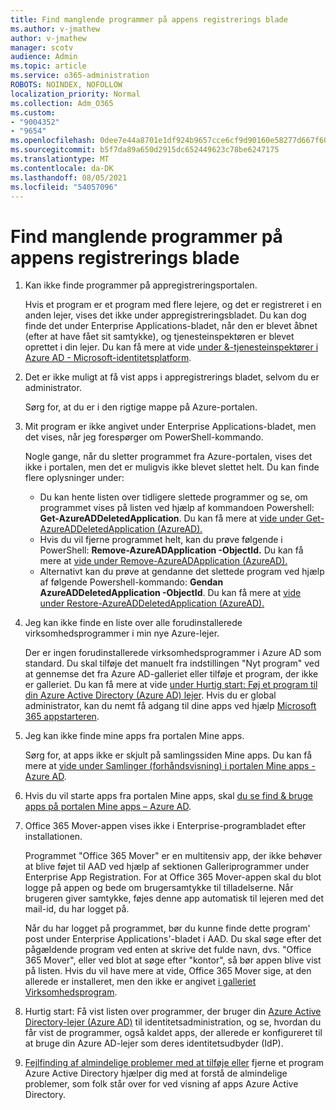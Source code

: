 ```yaml
---
title: Find manglende programmer på appens registrerings blade
ms.author: v-jmathew
author: v-jmathew
manager: scotv
audience: Admin
ms.topic: article
ms.service: o365-administration
ROBOTS: NOINDEX, NOFOLLOW
localization_priority: Normal
ms.collection: Adm_O365
ms.custom:
- "9004352"
- "9654"
ms.openlocfilehash: 0dee7e44a8701e1df924b9657cce6cf9d90160e58277d667f6069a4cbcf87ce5
ms.sourcegitcommit: b5f7da89a650d2915dc652449623c78be6247175
ms.translationtype: MT
ms.contentlocale: da-DK
ms.lasthandoff: 08/05/2021
ms.locfileid: "54057096"
---
```

# <a name="find-missing-applications-on-app-registration-blade"></a>Find manglende programmer på appens registrerings blade

1. Kan ikke finde programmer på appregistreringsportalen.

    Hvis et program er et program med flere lejere, og det er registreret i en anden lejer, vises det ikke under appregistreringsbladet. Du kan dog finde det under Enterprise Applications-bladet, når den er blevet åbnet (efter at have fået sit samtykke), og tjenesteinspektøren er blevet oprettet i din lejer. Du kan få mere at vide [under &-tjenesteinspektører i Azure AD - Microsoft-identitetsplatform](https://docs.microsoft.com/azure/active-directory/develop/app-objects-and-service-principals).
2. Det er ikke muligt at få vist apps i appregistrerings bladet, selvom du er administrator.

    Sørg for, at du er i den rigtige mappe på Azure-portalen.
3. Mit program er ikke angivet under Enterprise Applications-bladet, men det vises, når jeg forespørger om PowerShell-kommando.

    Nogle gange, når du sletter programmet fra Azure-portalen, vises det ikke i portalen, men det er muligvis ikke blevet slettet helt. Du kan finde flere oplysninger under:
    - Du kan hente listen over tidligere slettede programmer og se, om programmet vises på listen ved hjælp af kommandoen Powershell: **Get-AzureADDeletedApplication**. Du kan få mere at [vide under Get-AzureADDeletedApplication (AzureAD).](https://docs.microsoft.com/powershell/module/azuread/get-azureaddeletedapplication)
    - Hvis du vil fjerne programmet helt, kan du prøve følgende i PowerShell: **Remove-AzureADApplication -ObjectId.** Du kan få mere at [vide under Remove-AzureADApplication (AzureAD).](https://docs.microsoft.com/powershell/module/azuread/remove-azureadapplication)
    - Alternativt kan du prøve at gendanne det slettede program ved hjælp af følgende Powershell-kommando: **Gendan AzureADDeletedApplication -ObjectId**. Du kan få mere at [vide under Restore-AzureADDeletedApplication (AzureAD).](https://docs.microsoft.com/powershell/module/azuread/restore-azureaddeletedapplication)
4. Jeg kan ikke finde en liste over alle forudinstallerede virksomhedsprogrammer i min nye Azure-lejer.

    Der er ingen forudinstallerede virksomhedsprogrammer i Azure AD som standard. Du skal tilføje det manuelt fra indstillingen "Nyt program" ved at gennemse det fra Azure AD-galleriet eller tilføje et program, der ikke er galleriet. Du kan få mere at vide [under Hurtig start: Føj et program til din Azure Active Directory (Azure AD) lejer](https://docs.microsoft.com/azure/active-directory/manage-apps/add-application-portal).
    Hvis du er global administrator, kan du nemt få adgang til dine apps ved hjælp [Microsoft 365 appstarteren](https://docs.microsoft.com/microsoft-365/admin/manage/customize-the-app-launcher).
5. Jeg kan ikke finde mine apps fra portalen Mine apps.

    Sørg for, at apps ikke er skjult på samlingssiden Mine apps. Du kan få mere at [vide under Samlinger (forhåndsvisning) i portalen Mine apps - Azure AD](https://docs.microsoft.com/azure/active-directory/user-help/my-apps-portal-user-collections).
6. Hvis du vil starte apps fra portalen Mine apps, skal [du se find & bruge apps på portalen Mine apps – Azure AD](https://docs.microsoft.com/azure/active-directory/user-help/my-apps-portal-end-user-access).
7. Office 365 Mover-appen vises ikke i Enterprise-programbladet efter installationen.

    Programmet "Office 365 Mover" er en multitensiv app, der ikke behøver at blive føjet til AAD ved hjælp af sektionen Galleriprogrammer under Enterprise App Registration. For at Office 365 Mover-appen skal du blot logge på appen og bede om brugersamtykke til tilladelserne. Når brugeren giver samtykke, føjes denne app automatisk til lejeren med det mail-id, du har logget på.

    Når du har logget på programmet, bør du kunne finde dette program' post under Enterprise Applications'-bladet i AAD. Du skal søge efter det pågældende program ved enten at skrive det fulde navn, dvs. "Office 365 Mover", eller ved blot at søge efter "kontor", så bør appen blive vist på listen. Hvis du vil have mere at vide, Office 365 Mover sige, at den allerede er installeret, men den ikke er angivet [i galleriet Virksomhedsprogram](https://docs.microsoft.com/answers/questions/30186/office-365-mover-says-its-already-installed-but-it.html).
8. Hurtig start: Få vist listen over programmer, der bruger din [Azure Active Directory-lejer (Azure AD)](https://docs.microsoft.com/azure/active-directory/manage-apps/view-applications-portal) til identitetsadministration, og se, hvordan du får vist de programmer, også kaldet apps, der allerede er konfigureret til at bruge din Azure AD-lejer som deres identitetsudbyder (IdP).
9. [Fejlfinding af almindelige problemer med at tilføje eller](https://docs.microsoft.com/azure/active-directory/manage-apps/troubleshoot-adding-apps) fjerne et program Azure Active Directory hjælper dig med at forstå de almindelige problemer, som folk står over for ved visning af apps Azure Active Directory.

